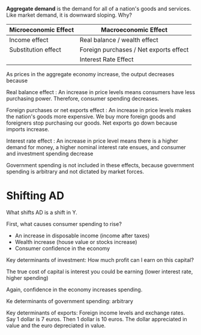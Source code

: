 **Aggregate demand** is the demand for all of a nation's goods and services. Like market demand, it is downward sloping. Why?

|Microeconomic Effect|Macroeconomic Effect|
|-------------------|--------------------|
|Income effect|Real balance / wealth effect|
|Substitution effect|Foreign purchases / Net exports effect|
||Interest Rate Effect|

As prices in the aggregate economy increase, the output decreases because

Real balance effect
: An increase in price levels means consumers have less purchasing power. Therefore, consumer spending decreases.

Foreign purchases or net exports effect
: An increase in price levels makes the nation's goods more expensive. We buy more foreign goods and foreigners stop purchasing our goods. Net exports go down because imports increase.

Interest rate effect
: An increase in price level means there is a higher demand for money, a higher nominal interest rate ensues, and consumer and investment spending decrease

Government spending is not included in these effects, because government spending is arbitrary and not dictated by market forces.

# Shifting AD

What shifts AD is a shift in Y. 

First, what causes consumer spending to rise?

- An increase in disposable income (income after taxes)
- Wealth increase (house value or stocks increase)
- Consumer confidence in the economy

Key determinants of investment: How much profit can I earn on this capital?

The true cost of capital is interest you could be earning (lower interest rate, higher spending)

Again, confidence in the economy increases spending.

Ke determinants of government spending: arbitrary

Key determinants of exports: Foreign income levels and exchange rates. Say 1 dollar is 7 euros. Then 1 dollar is 10 euros. The dollar appreciated in value and the euro depreciated in value.


